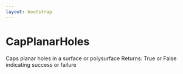 ```yaml
---
layout: bootstrap
---
```


# CapPlanarHoles

Caps planar holes in a surface or polysurface
        Returns:
          True or False indicating success or failure
        


